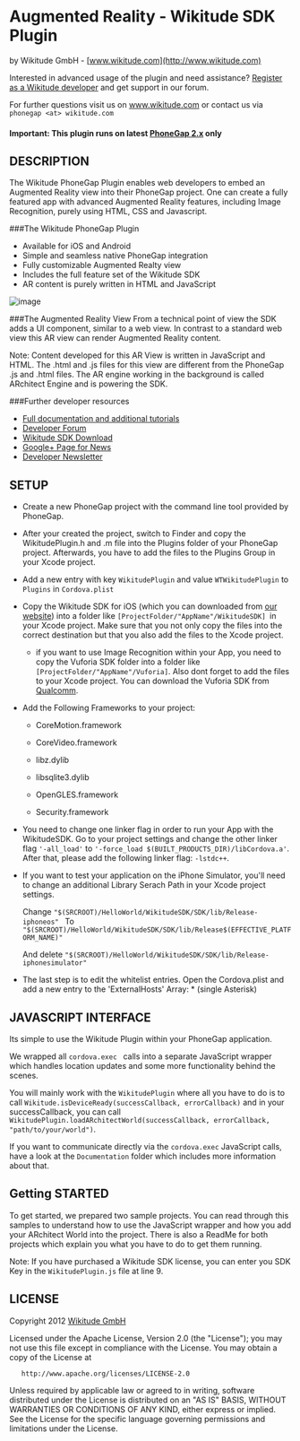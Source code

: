 # Augmented Reality - Wikitude SDK Plugin
by Wikitude GmbH - [www.wikitude.com](http://www.wikitude.com)

Interested in advanced usage of the plugin and need assistance? 
[Register as a Wikitude developer](http://developer.wikitude.com) and get support in our forum.

For further questions visit us on www.wikitude.com or contact us via `phonegap <at> wikitude.com`

#### Important: This plugin runs on latest [PhoneGap 2.x](http://docs.phonegap.com/en/2.0.0/guide_getting-started_android_index.md.html#Getting%20Started%20with%20Android) only


## DESCRIPTION 


The Wikitude PhoneGap Plugin enables web developers to embed an Augmented Reality view into their PhoneGap project. One can create a fully featured app with advanced Augmented Reality features, including Image Recognition, purely using HTML, CSS and Javascript.

###The Wikitude PhoneGap Plugin

* Available for iOS and Android
* Simple and seamless native PhoneGap integration
* Fully customizable Augmented Realty view
* Includes the full feature set of the Wikitude SDK
* AR content is purely written in HTML and JavaScript

![image](http://www.wikitude.com/wp-content/uploads/2012/09/Plugin_Phonegap.png)

###The Augmented Reality View
From a technical point of view the SDK adds a UI component, similar to a web view. In contrast to a standard web view this AR view can render Augmented Reality content.

Note: Content developed for this AR View is written in JavaScript and HTML. The .html and .js files for this view are different from the PhoneGap .js and .html files. The AR engine working in the background is called ARchitect Engine and is powering the SDK.

###Further developer resources
* [Full documentation and additional tutorials](http://forum.wikitude.com/documentation)
* [Developer Forum](http://forum.wikitude.com/home)
* [Wikitude SDK Download](http://forum.wikitude.com/download)
* [Google+ Page for News](https://plus.google.com/u/0/103004921345651739447/posts)
* [Developer Newsletter](http://www.wikitude.com/developer/newsletter)



## SETUP

* Create a new PhoneGap project with the command line tool provided by PhoneGap.
* After your created the project, switch to Finder and copy the WikitudePlugin.h and .m file into the Plugins folder of your PhoneGap project. Afterwards, you have to add the files to the Plugins Group in your Xcode project.
* Add a new entry with key ``` WikitudePlugin ``` and value ``` WTWikitudePlugin ``` to ``` Plugins ``` in ``` Cordova.plist ```
* Copy the Wikitude SDK for iOS (which you can downloaded from [our website](http://www.wikitude.com/developer/sdk)) into a folder like ```[ProjectFolder/"AppName"/WikitudeSDK] ```in your Xcode project. Make sure that you not only copy the files into the correct destination but that you also add the files to the Xcode project.

	* if you want to use Image Recognition within your App, you need to copy the Vuforia SDK folder into a folder like ```[ProjectFolder/"AppName"/Vuforia]```. Also dont forget to add the files to your Xcode project. You can download the Vuforia SDK from [Qualcomm](https://ar.qualcomm.at/sdk/ios).

	
* Add the Following Frameworks to your project:
 
	* CoreMotion.framework

	* CoreVideo.framework

	* libz.dylib

	* libsqlite3.dylib

	* OpenGLES.framework

	* Security.framework

* You need to change one linker flag in order to run your App with the WikitudeSDK. Go to your project settings and change the other linker flag ```'-all_load'``` to ```'-force_load $(BUILT_PRODUCTS_DIR)/libCordova.a'```. After that, please add the following linker flag: ```-lstdc++```.

* If you want to test your application on the iPhone Simulator, you'll need to change an additional Library Serach Path in your Xcode project settings. 
	
	 Change ```"$(SRCROOT)/HelloWorld/WikitudeSDK/SDK/lib/Release-iphoneos" ```	
	 To ```"$(SRCROOT)/HelloWorld/WikitudeSDK/SDK/lib/Release$(EFFECTIVE_PLATFORM_NAME)"```
	 
	 And delete ```"$(SRCROOT)/HelloWorld/WikitudeSDK/SDK/lib/Release-iphonesimulator"```


* The last step is to edit the whitelist entries. Open the Cordova.plist and add a new entry to the 'ExternalHosts' Array: * (single Asterisk)


## JAVASCRIPT INTERFACE
	
Its simple to use the Wikitude Plugin within your PhoneGap application.

We wrapped all ``` cordova.exec	 ``` calls into a separate JavaScript wrapper which handles location updates and some more functionality behind the scenes.

You will mainly work with the ``` WikitudePlugin ``` where all you have to do is to call ```Wikitude.isDeviceReady(successCallback, errorCallback)``` and in your successCallback, you can call ```WikitudePlugin.loadARchitectWorld(successCallback, errorCallback, "path/to/your/world")```.

If you want to communicate directly via the ```cordova.exec``` JavaScript calls, have a look at the ```Documentation``` folder which includes more information about that.
	

## Getting STARTED

To get started, we prepared two sample projects. You can read through this samples to understand how to use the JavaScript wrapper and how you add your ARchitect World into the project. There is also a ReadMe for both projects which explain you what you have to do to get them running.

Note:
If you have purchased a Wikitude SDK license, you can enter you SDK Key in the ```WikitudePlugin.js``` file at line 9.


## LICENSE

   Copyright 2012 [Wikitude GmbH ](http://www.wikitude.com)

   Licensed under the Apache License, Version 2.0 (the "License");
   you may not use this file except in compliance with the License.
   You may obtain a copy of the License at

       http://www.apache.org/licenses/LICENSE-2.0

   Unless required by applicable law or agreed to in writing, software
   distributed under the License is distributed on an "AS IS" BASIS,
   WITHOUT WARRANTIES OR CONDITIONS OF ANY KIND, either express or implied.
   See the License for the specific language governing permissions and
   limitations under the License.